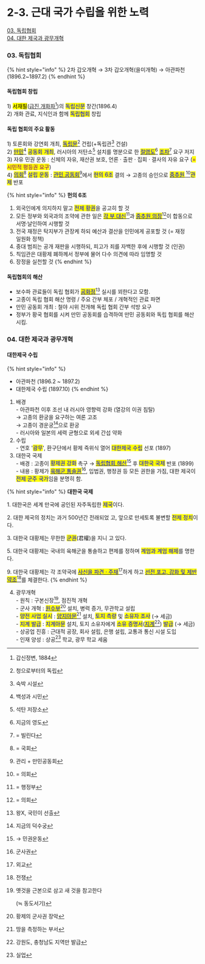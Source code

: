 # 2-3. 근대 국가 수립을 위한 노력

[03. 독립협회](2-3..md#id-2-3-3)\
[04. 대한 제국과 광무개혁](2-3..md#id-2-3-4)

### 03. 독립협회 <a href="#id-2-3-3" id="id-2-3-3"></a>

{% hint style="info" %}
2차 갑오개혁 → 3차 갑오개혁(을미개혁) → 아관파천(1896.2\~1897.2)
{% endhint %}

#### 독립협회 창립

&#x20;1\) <mark style="background-color:yellow;">서재필</mark>([급진 개화파](#user-content-fn-1)[^1])의 <mark style="color:blue;">독립신문</mark> 창간(1896.4)\
&#x20;2\) 개화 관료, 지식인과 함께 <mark style="color:blue;">독립협회</mark> 창립

#### 독립 협회의 주요 활동

&#x20;1\) 토론회와 강연회 개최, [<mark style="color:blue;">독립문</mark>](#user-content-fn-2)[^2] 건립(+독립관[^3] 건설)\
&#x20;2\) [<mark style="color:blue;">만민</mark>](#user-content-fn-4)[^4] <mark style="color:blue;">공동회 개최</mark>, 러시아의 저탄소[^5] 설치를 명분으로 한 [<mark style="color:blue;">절영도</mark>](#user-content-fn-6)[^6] [<mark style="color:blue;">조차</mark>](#user-content-fn-7)[^7] 요구 저지\
&#x20;3\) 자유 민권 운동 : 신체의 자유, 재산권 보호, 언론 · 출판 · 집회 · 결사의 자유 요구 (<mark style="color:purple;">= 시민적 평등권 요구</mark>)\
&#x20;4\) [<mark style="color:blue;">의회</mark>](#user-content-fn-8)[^8] <mark style="color:blue;">설립 운동</mark> : [<mark style="color:blue;">관민 공동회</mark>](#user-content-fn-9)[^9]에서 <mark style="color:blue;">헌의 6조</mark> 결의 → 고종의 승인으로 [<mark style="color:blue;">중추원</mark> ](#user-content-fn-10)[^10]<mark style="color:blue;">관제</mark> 반포

{% hint style="info" %}
**헌의 6조**

1. 외국인에게 의지하지 말고 <mark style="color:blue;">전제 황권</mark>을 공고히 할 것
2. 모든 정부와 외국과의 조약에 관한 일은 [<mark style="color:blue;">각 부 대신</mark>](#user-content-fn-11)[^11]과 [<mark style="color:blue;">중추원 의장</mark>](#user-content-fn-12)[^12]이 합동으로 서명·날인하여 시행할 것
3. 전국 재정은 탁지부가 관장케 하되 예산과 결산을 인민에게 공포할 것 (= 재정\
   일원화 정책)
4. 중대 범죄는 공개 재판을 시행하되, 피고가 죄를 자백한 후에 시행할 것 (인권)
5. 칙임관은 대황제 폐하께서 정부에 물어 다수 의견에 따라 임명할 것
6. 장정을 실천할 것
{% endhint %}

#### 독립협회의 해산

* 보수파 관료들이 독립 협회가 [<mark style="color:blue;">공화정</mark>](#user-content-fn-13)[^13] 실시를 꾀한다고 모함.
* 고종이 독립 협회 해산 명령 / 주요 간부 체포 / 개혁적인 관료 파면
* 만민 공동회 개최 : 철야 시위 전개해 독립 협회 간부 석방 요구
* 정부가 황국 협회를 시켜 만민 공동회를 습격하여 만민 공동회와 독립 협회를 해산시킴.

### 04. 대한 제국과 광무개혁 <a href="#id-2-3-4" id="id-2-3-4"></a>

#### 대한제국 수립

{% hint style="info" %}
* 아관파천 (1896.2 \~ 1897.2)
* 대한제국 수립 (1897.10)
{% endhint %}

1. 배경\
   \- 아관파천 이후 조선 내 러시아 영향력 강화 (열강의 이권 침탈)\
   &#x20;→ 고종의 환궁을 요구하는 여론 고조\
   &#x20;→ 고종이 경운궁[^14]으로 환궁\
   \- 러시아와 일본의 세력 균형으로 외세 간섭 약화
2. 수립\
   \- 연호 '<mark style="color:blue;">광무</mark>', 환구단에서  황제 즉위식 열어 <mark style="color:blue;">대한제국 수립</mark> 선포 (1897)
3. 대한국 국제\
   \- 배경 : 고종이 <mark style="color:blue;">황제권 강화</mark> 촉구 → [<mark style="color:blue;">독립협회 해산</mark>](#user-content-fn-15)[^15] 후 <mark style="color:blue;">대한국 국제</mark> 반포 (1899)\
   \- 내용 : 황제가 [<mark style="color:blue;">육해군 통솔권</mark>](#user-content-fn-16)[^16], 입법권, 행정권 등 모든 권한을 가짐, 대한 제국이 <mark style="color:blue;">전제 군주 국가</mark>임을 분명히 함.

{% hint style="info" %}
**대한국 국제**

1\. 대한국은 세계 만국에 공인된 자주독립한 <mark style="color:blue;">제국</mark>이다.

2\. 대한 제국의 정치는 과거 500년간 전래되었 고, 앞으로 만세토록 불변할 <mark style="color:blue;">전제 정치</mark>이다.

3\. 대한국 대황제는 무한한 <mark style="color:blue;">군권</mark>(君權)을 지니 고 있다.

5\. 대한국 대황제는 국내의 육해군을 통솔하고 편제를 정하며 <mark style="color:blue;">계엄과 계엄 해제</mark>를 명한다.

9\. 대한국 대황제는 각 조약국에 [<mark style="color:blue;">사신을 파견 · 주재</mark>](#user-content-fn-17)[^17]하게 하고 [<mark style="color:blue;">선전 포고, 강화 및 제반 약조</mark>](#user-content-fn-18)[^18]를 체결한다.
{% endhint %}

4. 광무개혁\
   \- 원칙 : 구본신장[^19], 점진적 개혁\
   \- 군사 개혁 : [<mark style="color:blue;">원수부</mark>](#user-content-fn-20)[^20] 설치, 병력 증가, 무관학교 설립\
   \- <mark style="color:blue;">양전 사업 실시</mark> : [<mark style="color:blue;">양지아문</mark>](#user-content-fn-21)[^21] 설치, <mark style="color:blue;">토지 측량</mark> 및 <mark style="color:blue;">소유자 조사</mark> (→ 세금)\
   \- <mark style="color:blue;">지계 발급</mark> : <mark style="color:blue;">지계아문</mark> 설치, 토지 소유자에게 <mark style="color:blue;">소유 증명서</mark>([<mark style="color:blue;">지계</mark>](#user-content-fn-22)[^22]) <mark style="color:blue;">발급</mark> (→ 세금)\
   \- 상공업 진흥 : 근대적 공장, 회사 설립, 은행 설립, 교통과 통신 시설 도입\
   \- 인재 양성 : 상공[^23] 학교, 광무 학교 세움

[^1]: 갑신정변, 1884

[^2]: 청으로부터의 독립

[^3]: 숙박 시설

[^4]: 백성과 시민

[^5]: 석탄 저장소

[^6]: 지금의 영도

[^7]: \=  빌린다

[^8]: \= 국회

[^9]: 관리 + 만민공동회

[^10]: \= 의회

[^11]: \= 행정부

[^12]: \= 의회

[^13]: 왕X, 국민이 선출

[^14]: 지금의 덕수궁

[^15]: → 민권운동

[^16]: 군사권

[^17]: 외교

[^18]: 전쟁

[^19]: 옛것을 근본으로 삼고 새 것을 참고한다

    (≒ 동도서기)

[^20]: 황제의 군사권 장악

[^21]: 땅을 측정하는 부서

[^22]: 강원도, 충청남도 지역만 발급

[^23]: 실업
